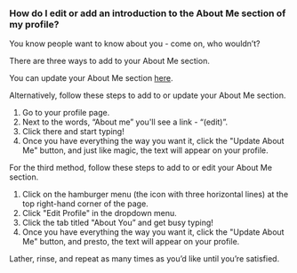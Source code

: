 ### How do I edit or add an introduction to the About Me section of my profile?

You know people want to know about you - come on, who wouldn’t?

There are three ways to add to your About Me section.

You can update your About Me section [here](https://fetlife.com/settings/profile/about).

Alternatively, follow these steps to add to or update your About Me section.
1. Go to your profile page.
2. Next to the words, “About me” you'll see a link - “(edit)”.
3. Click there and start typing!
4. Once you have everything the way you want it, click the "Update About Me" button, and just like magic, the text will appear on your profile.

For the third method, follow these steps to add to or edit your About Me section.
1. Click on the hamburger menu (the icon with three horizontal lines) at the top right-hand corner of the page.
2. Click "Edit Profile" in the dropdown menu.
3. Click the tab titled "About You” and get busy typing!
4. Once you have everything the way you want it, click the "Update About Me" button, and presto, the text will appear on your profile.

Lather, rinse, and repeat as many times as you’d like until you’re satisfied.
